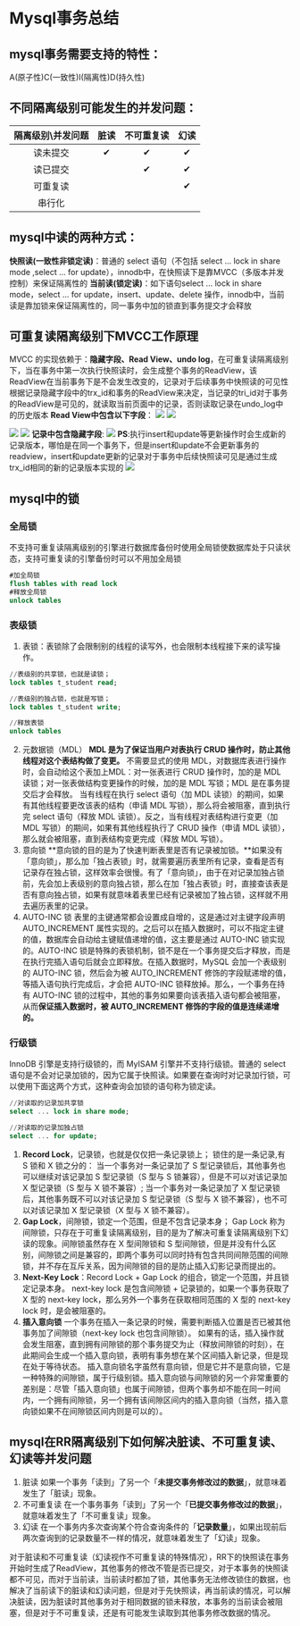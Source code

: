# Mysql事务总结

## mysql事务需要支持的特性：

A(原子性)C(一致性)I(隔离性)D(持久性)

## 不同隔离级别可能发生的并发问题：

| 隔离级别\并发问题  | 脏读  |  不可重复读 | 幻读  |
| :------------: | :------------: | :------------: | :------------: |
| 读未提交  | &#10004;  | &#10004;  |  &#10004; |
| 读已提交  |   |  &#10004; |  &#10004; |
| 可重复读 |   |   | &#10004;  |
| 串行化  |   |   |   |

## mysql中读的两种方式：
**快照读(一致性非锁定读)**：普通的 select 语句（不包括 select ... lock in share mode ,select ... for update），innodb中，在快照读下是靠MVCC（多版本并发控制）来保证隔离性的
**当前读(锁定读)**：如下语句select ... lock in share mode，select ... for update，insert、update、delete 操作，innodb中，当前读是靠加锁来保证隔离性的，同一事务中加的锁直到事务提交才会释放

## 可重复读隔离级别下MVCC工作原理
MVCC 的实现依赖于：**隐藏字段、Read View、undo log**，在可重复读隔离级别下，当在事务中第一次执行快照读时，会生成整个事务的ReadView，该ReadView在当前事务下是不会发生改变的，记录对于后续事务中快照读的可见性根据记录隐藏字段中的trx_id和事务的ReadView来决定，当记录的tri_id对于事务的ReadView是可见的，就读取当前页面中的记录，否则读取记录在undo_log中的历史版本
**Read View中包含以下字段**：
![](./images/image.png)
![](https://cdn.xiaolincoding.com/gh/xiaolincoder/ImageHost4@main/mysql/事务隔离/readview结构.drawio.png)

![](./images/1724059013810_image.png)
![](https://cdn.xiaolincoding.com/gh/xiaolincoder/ImageHost4@main/mysql/事务隔离/ReadView.drawio.png)
**记录中包含隐藏字段**:
![](./images/1724060825362_image.png)
**PS**:执行insert和update等更新操作时会生成新的记录版本，哪怕是在同一个事务下，但是insert和update不会更新事务的readview，insert和update更新的记录对于事务中后续快照读可见是通过生成trx_id相同的新的记录版本实现的
![](./images/1724063774636_image.png)

## mysql中的锁
### 全局锁
不支持可重复读隔离级别的引擎进行数据库备份时使用全局锁使数据库处于只读状态，支持可重复读的引擎备份时可以不用加全局锁
```sql
#加全局锁
flush tables with read lock
#释放全局锁
unlock tables
```
### 表级锁
1. 表锁：表锁除了会限制别的线程的读写外，也会限制本线程接下来的读写操作。
```sql
//表级别的共享锁，也就是读锁；
lock tables t_student read;

//表级别的独占锁，也就是写锁；
lock tables t_student write;

//释放表锁
unlock tables
```
2. 元数据锁（MDL）
**MDL 是为了保证当用户对表执行 CRUD 操作时，防止其他线程对这个表结构做了变更。**
不需要显式的使用 MDL，对数据库表进行操作时，会自动给这个表加上MDL：对一张表进行 CRUD 操作时，加的是 MDL 读锁；对一张表做结构变更操作的时候，加的是 MDL 写锁；MDL 是在事务提交后才会释放。
当有线程在执行 select 语句（加 MDL 读锁）的期间，如果有其他线程要更改该表的结构（申请 MDL 写锁），那么将会被阻塞，直到执行完 select 语句（释放 MDL 读锁）。反之，当有线程对表结构进行变更（加 MDL 写锁）的期间，如果有其他线程执行了 CRUD 操作（申请 MDL 读锁），那么就会被阻塞，直到表结构变更完成（释放 MDL 写锁）。
3. 意向锁
**意向锁的目的是为了快速判断表里是否有记录被加锁。**如果没有「意向锁」，那么加「独占表锁」时，就需要遍历表里所有记录，查看是否有记录存在独占锁，这样效率会很慢。有了「意向锁」，由于在对记录加独占锁前，先会加上表级别的意向独占锁，那么在加「独占表锁」时，直接查该表是否有意向独占锁，如果有就意味着表里已经有记录被加了独占锁，这样就不用去遍历表里的记录。
4. AUTO-INC 锁
表里的主键通常都会设置成自增的，这是通过对主键字段声明 AUTO_INCREMENT 属性实现的。之后可以在插入数据时，可以不指定主键的值，数据库会自动给主键赋值递增的值，这主要是通过 AUTO-INC 锁实现的。AUTO-INC 锁是特殊的表锁机制，锁不是在一个事务提交后才释放，而是在执行完插入语句后就会立即释放。在插入数据时，MySQL 会加一个表级别的 AUTO-INC 锁，然后会为被 AUTO_INCREMENT 修饰的字段赋递增的值，等插入语句执行完成后，才会把 AUTO-INC 锁释放掉。那么，一个事务在持有 AUTO-INC 锁的过程中，其他的事务如果要向该表插入语句都会被阻塞，从而**保证插入数据时，被 AUTO_INCREMENT 修饰的字段的值是连续递增的。**

### 行级锁
InnoDB 引擎是支持行级锁的，而 MyISAM 引擎并不支持行级锁。普通的 select 语句是不会对记录加锁的，因为它属于快照读。如果要在查询时对记录加行锁，可以使用下面这两个方式，这种查询会加锁的语句称为锁定读。
```sql
//对读取的记录加共享锁
select ... lock in share mode;

//对读取的记录加独占锁
select ... for update;
```
1. **Record Lock**，记录锁，也就是仅仅把一条记录锁上；
锁住的是一条记录,有 S 锁和 X 锁之分的：
当一个事务对一条记录加了 S 型记录锁后，其他事务也可以继续对该记录加 S 型记录锁（S 型与 S 锁兼容），但是不可以对该记录加 X 型记录锁（S 型与 X 锁不兼容）;
当一个事务对一条记录加了 X 型记录锁后，其他事务既不可以对该记录加 S 型记录锁（S 型与 X 锁不兼容），也不可以对该记录加 X 型记录锁（X 型与 X 锁不兼容）。
2. **Gap Lock**，间隙锁，锁定一个范围，但是不包含记录本身；
Gap Lock 称为间隙锁，只存在于可重复读隔离级别，目的是为了解决可重复读隔离级别下幻读的现象。间隙锁虽然存在 X 型间隙锁和 S 型间隙锁，但是并没有什么区别，间隙锁之间是兼容的，即两个事务可以同时持有包含共同间隙范围的间隙锁，并不存在互斥关系，因为间隙锁的目的是防止插入幻影记录而提出的。
3. **Next-Key Lock**：Record Lock + Gap Lock 的组合，锁定一个范围，并且锁定记录本身。
next-key lock 是包含间隙锁 + 记录锁的，如果一个事务获取了 X 型的 next-key lock，那么另外一个事务在获取相同范围的 X 型的 next-key lock 时，是会被阻塞的。
4. **插入意向锁**
一个事务在插入一条记录的时候，需要判断插入位置是否已被其他事务加了间隙锁（next-key lock 也包含间隙锁）。
如果有的话，插入操作就会发生阻塞，直到拥有间隙锁的那个事务提交为止（释放间隙锁的时刻），在此期间会生成一个插入意向锁，表明有事务想在某个区间插入新记录，但是现在处于等待状态。
插入意向锁名字虽然有意向锁，但是它并不是意向锁，它是一种特殊的间隙锁，属于行级别锁。插入意向锁与间隙锁的另一个非常重要的差别是：尽管「插入意向锁」也属于间隙锁，但两个事务却不能在同一时间内，一个拥有间隙锁，另一个拥有该间隙区间内的插入意向锁（当然，插入意向锁如果不在间隙锁区间内则是可以的）。

## mysql在RR隔离级别下如何解决脏读、不可重复读、幻读等并发问题
1. 脏读
如果一个事务「读到」了另一个「**未提交事务修改过的数据**」，就意味着发生了「脏读」现象。
2. 不可重复读
在一个事务事务「读到」了另一个「**已提交事务修改过的数据**」，就意味着发生了「不可重复读」现象。
3. 幻读
在一个事务内多次查询某个符合查询条件的「**记录数量**」，如果出现前后两次查询到的记录数量不一样的情况，就意味着发生了「幻读」现象。

对于脏读和不可重复读（幻读视作不可重复读的特殊情况），RR下的快照读在事务开始时生成了ReadView，其他事务的修改不管是否已提交，对于本事务的快照读都不可见，而对于当前读，当前读时都加了锁，其他事务无法修改锁住的数据，也解决了当前读下的脏读和幻读问题，但是对于先快照读，再当前读的情况，可以解决脏读，因为脏读时其他事务对于相同数据的锁未释放，本事务的当前读会被阻塞，但是对于不可重复读，还是有可能发生读取到其他事务修改数据的情况。
